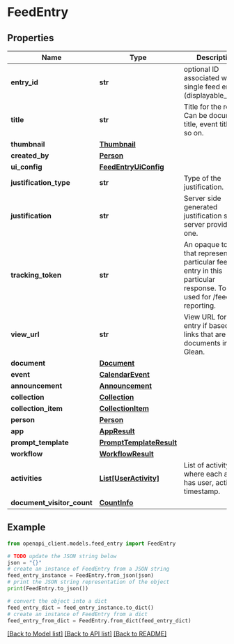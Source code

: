 # FeedEntry


## Properties

Name | Type | Description | Notes
------------ | ------------- | ------------- | -------------
**entry_id** | **str** | optional ID associated with a single feed entry (displayable_list_id) | [optional] 
**title** | **str** | Title for the result. Can be document title, event title and so on. | 
**thumbnail** | [**Thumbnail**](Thumbnail.md) |  | [optional] 
**created_by** | [**Person**](Person.md) |  | [optional] 
**ui_config** | [**FeedEntryUiConfig**](FeedEntryUiConfig.md) |  | [optional] 
**justification_type** | **str** | Type of the justification. | [optional] 
**justification** | **str** | Server side generated justification string if server provides one. | [optional] 
**tracking_token** | **str** | An opaque token that represents this particular feed entry in this particular response. To be used for /feedback reporting. | [optional] 
**view_url** | **str** | View URL for the entry if based on links that are not documents in Glean. | [optional] 
**document** | [**Document**](Document.md) |  | [optional] 
**event** | [**CalendarEvent**](CalendarEvent.md) |  | [optional] 
**announcement** | [**Announcement**](Announcement.md) |  | [optional] 
**collection** | [**Collection**](Collection.md) |  | [optional] 
**collection_item** | [**CollectionItem**](CollectionItem.md) |  | [optional] 
**person** | [**Person**](Person.md) |  | [optional] 
**app** | [**AppResult**](AppResult.md) |  | [optional] 
**prompt_template** | [**PromptTemplateResult**](PromptTemplateResult.md) |  | [optional] 
**workflow** | [**WorkflowResult**](WorkflowResult.md) |  | [optional] 
**activities** | [**List[UserActivity]**](UserActivity.md) | List of activity where each activity has user, action, timestamp. | [optional] 
**document_visitor_count** | [**CountInfo**](CountInfo.md) |  | [optional] 

## Example

```python
from openapi_client.models.feed_entry import FeedEntry

# TODO update the JSON string below
json = "{}"
# create an instance of FeedEntry from a JSON string
feed_entry_instance = FeedEntry.from_json(json)
# print the JSON string representation of the object
print(FeedEntry.to_json())

# convert the object into a dict
feed_entry_dict = feed_entry_instance.to_dict()
# create an instance of FeedEntry from a dict
feed_entry_from_dict = FeedEntry.from_dict(feed_entry_dict)
```
[[Back to Model list]](../README.md#documentation-for-models) [[Back to API list]](../README.md#documentation-for-api-endpoints) [[Back to README]](../README.md)


